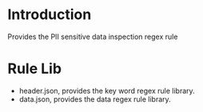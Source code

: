 # Introduction
Provides the PII sensitive data inspection regex rule

# Rule Lib
- header.json, provides the key word regex rule library.
- data.json, provides the data regex rule library.

